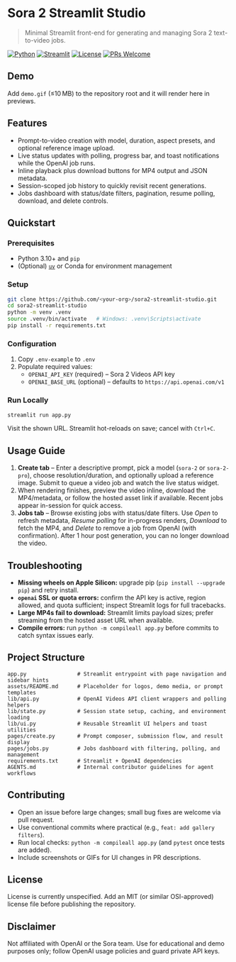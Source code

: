 # Sora 2 Streamlit Studio
> Minimal Streamlit front-end for generating and managing Sora 2 text-to-video jobs.

[![Python](https://img.shields.io/badge/python-3.10+-blue.svg)](#quickstart) [![Streamlit](https://img.shields.io/badge/built%20with-Streamlit-ff4b4b.svg)](https://streamlit.io) [![License](https://img.shields.io/badge/license-MIT-brightorange.svg)](#license) [![PRs Welcome](https://img.shields.io/badge/PRs-welcome-brightgreen.svg)](#contributing)

## Demo
Add `demo.gif` (≤10 MB) to the repository root and it will render here in previews.

## Features
- Prompt-to-video creation with model, duration, aspect presets, and optional reference image upload.
- Live status updates with polling, progress bar, and toast notifications while the OpenAI job runs.
- Inline playback plus download buttons for MP4 output and JSON metadata.
- Session-scoped job history to quickly revisit recent generations.
- Jobs dashboard with status/date filters, pagination, resume polling, download, and delete controls.

## Quickstart
### Prerequisites
- Python 3.10+ and `pip`
- (Optional) [`uv`](https://docs.astral.sh/uv/) or Conda for environment management

### Setup
```bash
git clone https://github.com/<your-org>/sora2-streamlit-studio.git
cd sora2-streamlit-studio
python -m venv .venv
source .venv/bin/activate   # Windows: .venv\Scripts\activate
pip install -r requirements.txt
```

### Configuration
1. Copy `.env-example` to `.env`
2. Populate required values:
   - `OPENAI_API_KEY` (required) – Sora 2 Videos API key
   - `OPENAI_BASE_URL` (optional) – defaults to `https://api.openai.com/v1`

### Run Locally
```bash
streamlit run app.py
```
Visit the shown URL. Streamlit hot-reloads on save; cancel with `Ctrl+C`.

## Usage Guide
1. **Create tab** – Enter a descriptive prompt, pick a model (`sora-2` or `sora-2-pro`), choose resolution/duration, and optionally upload a reference image. Submit to queue a video job and watch the live status widget.
2. When rendering finishes, preview the video inline, download the MP4/metadata, or follow the hosted asset link if available. Recent jobs appear in-session for quick access.
3. **Jobs tab** – Browse existing jobs with status/date filters. Use *Open* to refresh metadata, *Resume polling* for in-progress renders, *Download* to fetch the MP4, and *Delete* to remove a job from OpenAI (with confirmation). After 1 hour post generation, you can no longer download the video.

## Troubleshooting
- **Missing wheels on Apple Silicon:** upgrade pip (`pip install --upgrade pip`) and retry install.
- **`openai` SSL or quota errors:** confirm the API key is active, region allowed, and quota sufficient; inspect Streamlit logs for full tracebacks.
- **Large MP4s fail to download:** Streamlit limits payload sizes; prefer streaming from the hosted asset URL when available.
- **Compile errors:** run `python -m compileall app.py` before commits to catch syntax issues early.

## Project Structure
```text
app.py                # Streamlit entrypoint with page navigation and sidebar hints
assets/README.md      # Placeholder for logos, demo media, or prompt templates
lib/api.py            # OpenAI Videos API client wrappers and polling helpers
lib/state.py          # Session state setup, caching, and environment loading
lib/ui.py             # Reusable Streamlit UI helpers and toast utilities
pages/create.py       # Prompt composer, submission flow, and result display
pages/jobs.py         # Jobs dashboard with filtering, polling, and management
requirements.txt      # Streamlit + OpenAI dependencies
AGENTS.md             # Internal contributor guidelines for agent workflows
```

## Contributing
- Open an issue before large changes; small bug fixes are welcome via pull request.
- Use conventional commits where practical (e.g., `feat: add gallery filters`).
- Run local checks: `python -m compileall app.py` (and `pytest` once tests are added).
- Include screenshots or GIFs for UI changes in PR descriptions.

## License
License is currently unspecified. Add an MIT (or similar OSI-approved) license file before publishing the repository.

## Disclaimer
Not affiliated with OpenAI or the Sora team. Use for educational and demo purposes only; follow OpenAI usage policies and guard private API keys.
